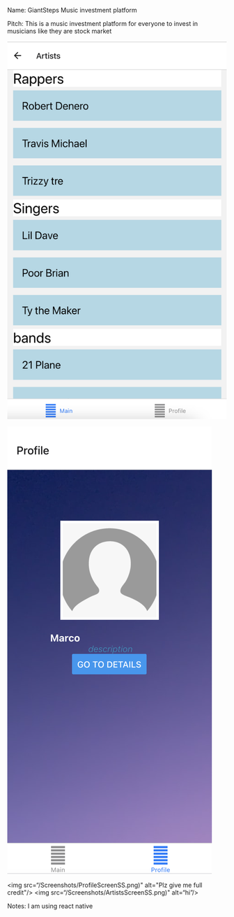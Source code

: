 Name: GiantSteps Music investment platform

Pitch: This is a music investment platform for everyone to invest in musicians like they are stock market

![Screenshot](/Screenshots/ArtistsScreenSS.png)

![Screenshot](/Screenshots/ProfileScreenSS.png)

<img src=“/Screenshots/ProfileScreenSS.png)" alt="Plz give me full credit"/>
<img src=“/Screenshots/ArtistsScreenSS.png)" alt=“hi”/>

Notes: I am using react native
